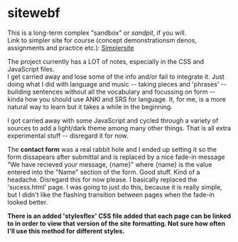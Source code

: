 # sitewebf

This is a long-term complex "sandbox" or <i>sandpit</i>, if you will. <br>
Link to simpler site for course (concept demonstrationsm denos, assignments and practice etc.):
<a href="https://github.com/sandpitt-turtle/simplersite">Simplersite</a><br>

The project currently has a LOT of notes, especially in the CSS and JavaScript files. 
<br>I get carried away and lose some of the info and/or fail to integrate it. Just doing what I did with language and music -- taking pieces and 'phrases' -- building sentences without all the vocabulary and focussing on form -- kinda how you should use ANKI and SRS for language. It, for me, is a more natural way to learn but it takes a while in the beginning. 

I got carried away with some JavaScript and cycled through a variety of sources to add a light/dark theme among many other things. That is all extra experimental stuff -- disregard it for now.

The <b>contact form</b> was a real rabbit hole and I ended up setting it so the form dissapears after submittal and is replaced by a nice fade-in message "We have recieved your message, {name}" where {name} is the value entered into the "Name" section of the form. 
Good stuff. Kind of a headache. Disregard this for now please. I basically replaced the 'sucess.html' page. I was going to just do this, because it is really simple, but I didn't like the flashing transition between pages when the fade-in looked better. 

<b>There is an added 'stylesflex' CSS file added that each page can be linked to in order to view that version of the site formatting. Not sure how often I'll use this method for different styles.
